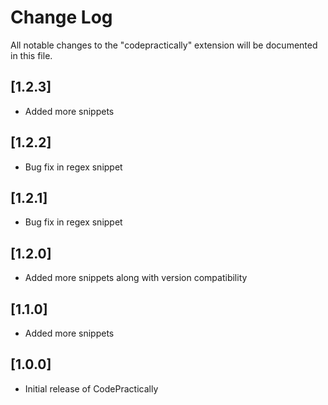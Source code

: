 # Change Log

All notable changes to the "codepractically" extension will be documented in this file.

## [1.2.3]

- Added more snippets

## [1.2.2]

- Bug fix in regex snippet

## [1.2.1]

- Bug fix in regex snippet

## [1.2.0]

- Added more snippets along with version compatibility

## [1.1.0]

- Added more snippets

## [1.0.0]

- Initial release of CodePractically